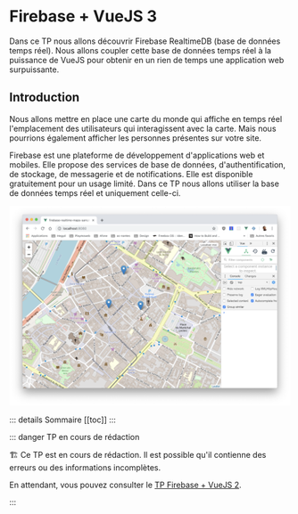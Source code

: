 # Firebase + VueJS 3

Dans ce TP nous allons découvrir Firebase RealtimeDB (base de données temps réel). Nous allons coupler cette base de données temps réel à la puissance de VueJS pour obtenir en un rien de temps une application web surpuissante.

## Introduction

Nous allons mettre en place une carte du monde qui affiche en temps réel l'emplacement des utilisateurs qui interagissent avec la carte. Mais nous pourrions également afficher les personnes présentes sur votre site.

Firebase est une plateforme de développement d'applications web et mobiles. Elle propose des services de base de données, d'authentification, de stockage, de messagerie et de notifications. Elle est disponible gratuitement pour un usage limité. Dans ce TP nous allons utiliser la base de données temps réel et uniquement celle-ci.

![Carte avec des marqueurs](./res/carte_marker.png)

::: details Sommaire
[[toc]]
:::

::: danger TP en cours de rédaction

🏗️ Ce TP est en cours de rédaction. Il est possible qu'il contienne des erreurs ou des informations incomplètes. 

En attendant, vous pouvez consulter le [TP Firebase + VueJS 2](../vuejs/firebase-vuejs.md).

:::